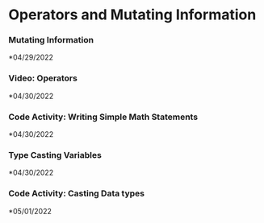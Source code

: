 # Operators and Mutating Information

### Mutating Information
*04/29/2022

### Video: Operators
*04/30/2022

### Code Activity: Writing Simple Math Statements
*04/30/2022

### Type Casting Variables
*04/30/2022

### Code Activity: Casting Data types
*05/01/2022
